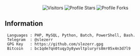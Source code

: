 <p align="center"><img src="https://gpvc.arturio.dev/slezerr" alt="Visitors"></a>
<img src="https://img.shields.io/badge/dynamic/json?&label=Total%20Stars&color=bb2527&style=flat&style=for-the-badge&query=%24.stars&url=https://api.github-star-counter.workers.dev/user/slezerr" alt="Profile Stars"></a>
<img src="https://img.shields.io/badge/dynamic/json?&label=Total%20Forks&color=bb2527&style=flat&style=for-the-badge&query=%24.forks&url=https://api.github-star-counter.workers.dev/user/slezerr" alt="Profile Forks">
</a>
</p>

## Information
```
 Languages : PHP, MySQL, Python, Batch, PowerShell, Bash.
 Telegram  : @slezerr
 GPG Key   : https://github.com/slezerr.gpg
 Bitcoin   : bc1qde7qn0tuqy3y8ywvltpluryrs8mr05x4n3d7l9
```
</p>
